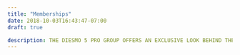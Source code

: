 ```yaml
---
title: "Memberships"
date: 2018-10-03T16:43:47-07:00
draft: true

description: THE DIESMO 5 PRO GROUP OFFERS AN EXCLUSIVE LOOK BEHIND THE SCENES OF DIESMO 5 AND GIVES MEMBERS THE ABILITY TO COMMUNICATE FACE-TO-FACE WITH DIESMO 5 AMBASSADORS, INCLUDING DWIGHT DIESMO.
---
```

